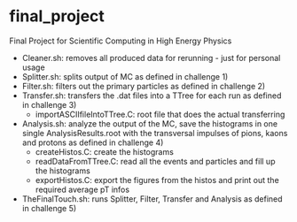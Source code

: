 # final_project
Final Project for Scientific Computing in High Energy Physics

- Cleaner.sh: removes all produced data for rerunning - just for personal usage
- Splitter.sh: splits output of MC as defined in challenge 1)
- Filter.sh: filters out the primary particles as defined in challenge 2)
- Transfer.sh: transfers the .dat files into a TTree for each run as defined in challenge 3)
    - importASCIIfileIntoTTree.C: root file that does the actual transferring
- Analysis.sh: analyze the output of the MC, save the histograms in one single AnalysisResults.root with the transversal impulses of pions, kaons and protons as defined in challenge 4)
  - createHistos.C: create the histograms
  - readDataFromTTree.C: read all the events and particles and fill up the histograms
  - exportHistos.C: export the figures from the histos and print out the required average pT infos
- TheFinalTouch.sh: runs Splitter, Filter, Transfer and Analysis as defined in challenge 5)

